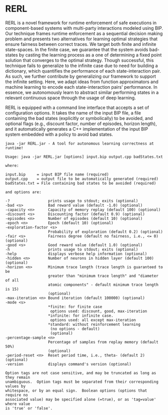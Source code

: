 # RERL
RERL is a novel framework for runtime enforcement of safe executions in component-based systems with multi-party interactions modeled using BIP. Our technique frames runtime enforcement as a sequential decision making problem and presents two alternatives for learning optimal strategies that ensure fairness between correct traces. We target both finite and infinite state-spaces. In the finite case, we guarantee that the system avoids bad-states by casting the learning process as a one of determining a fixed point solution that converges to the optimal strategy. Though successful, this technique fails to generalize to the infinite case due to need for building a dictionary, which quantifies the performance of each state-interaction pair. As such, we further contribute by generalizing our framework to support the infinite setting. Here, we adapt ideas from function approximators and machine learning to encode each state-interaction pairs' performance. In essence, we autonomously learn to abstract similar performing states in a relevant continuous space through the usage of deep learning. 

RERL is equipped with a command line interface that accepts a set of configuration options. 
It takes the name of the input BIP file, a file containing the bad states (explicitly or symbolically) to be avoided,  and optional flags (e.g., discount factor, number of episodes, horizon length), and it automatically generates a C++ implementation of the input BIP system embedded with a policy to avoid bad states. 

```
java -jar RERL.jar - A tool for autonomous learning correctness at runtime!

Usage: java -jar RERL.jar [options] input.bip output.cpp badStates.txt

where:

input.bip     = input BIP file name (required)
output.cpp    = output file to be automatically generated (required)
badStates.txt = File containing bad states to be avoided (required)

and options are:

-?                 prints usage to stdout; exits (optional)
-bad <s>           Bad reward value (default -1.0) (optional)
-capacity <n>      Capacity of memory replay (default 100) (optional)
-discount <s>      Discounting factor (default 0.9) (optional)
-episodes <n>      Number of episodes (default 10) (optional)
-epoch <n>         Epoch (default 10) (optional)
-exploration-factor <s> 
                   Probability of exploration (default 0.2) (optional)
-fair <s>          Fairness degree (default no fairness, i.e., <= 0) (optional)
-good <s>          Good reward value (default 1.0) (optional)
-h                 prints usage to stdout; exits (optional)
-help              displays verbose help information (optional)
-hidden <n>        Number of neurons in hidden layer (default 100) (optional)
-horizon <n>       Minimum trace length (trace length is guaranteed to be
                   greater than "minimum trace length" and "diameter of all
                   atomic components" - default minimum trace length is 15)
                   (optional)
-max-iteration <n> Bound iteration (default 100000) (optional)
-mode <s>          
                   *finite: for finite case 
                   	options used: discount, good, max-iteration
                   *infinite: for infinite case.
                   	options used: all except max-iteration
                   *standard: without reinforcement learning
                   	(no options - default)
                    (optional)
-percentage-sample <n> 
                   Percentage of samples from replay memory (default 50%)
                   (optional)
-period-reset <n>  Reset period time, i.e., theta- (default 2) (optional)
-version           displays command's version (optional)

Option tags are not case sensitive, and may be truncated as long as they remain
unambiguous.  Option tags must be separated from their corresponding values by
whitespace, or by an equal sign.  Boolean options (options that require no
associated value) may be specified alone (=true), or as 'tag=value' where value
is 'true' or 'false'.
```
